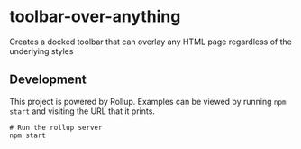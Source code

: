 # toolbar-over-anything

Creates a docked toolbar that can overlay any HTML page regardless of the underlying styles

## Development

This project is powered by Rollup. Examples can be viewed by running `npm start` and visiting the URL that it prints.

```
# Run the rollup server
npm start
```
